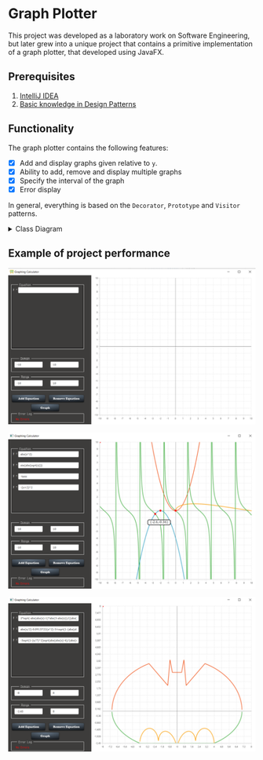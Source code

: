 # Graph Plotter

This project was developed as a laboratory work on Software Engineering, but later grew into a unique project that contains a primitive implementation of a graph plotter, that developed using JavaFX.

## Prerequisites

1. [IntelliJ IDEA](https://www.jetbrains.com/idea/download/#section=windows)
2. [Basic knowledge in Design Patterns](https://refactoring.guru/design-patterns)


## Functionality
The graph plotter contains the following features:

- [x] Add and display graphs given relative to `y`.
- [x] Ability to add, remove and display multiple graphs
- [x] Specify the interval of the graph
- [x] Error display

In general, everything is based on the `Decorator`, `Prototype` and `Visitor` patterns.

<details>
  <summary>Class Diagram</summary>
<p align="center">
    <img src="img/diagram.png" alt="Class Diagram">
</p>
</details>

## Example of project performance

<p align="center">
    <img src="img/result1.png" alt="Example 1">
</p>

<p align="center">
    <img src="img/result2.png" alt="Example 2">
</p>

<p align="center">
    <img src="img/result3.png" alt="Example 3">
</p>
